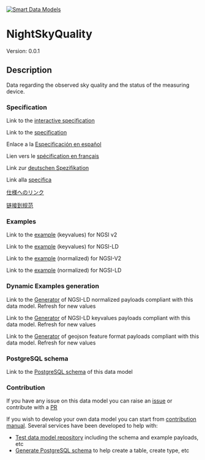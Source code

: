 [![Smart Data Models](https://smartdatamodels.org/wp-content/uploads/2022/01/SmartDataModels_logo.png "Logo")](https://smartdatamodels.org)
# NightSkyQuality
Version: 0.0.1

## Description 

Data regarding the observed sky quality and the status of the measuring device.
### Specification

Link to the [interactive specification](https://swagger.lab.fiware.org/?url=https://smart-data-models.github.io/dataModel.Environment/NightSkyQuality/swagger.yaml)

Link to the [specification](https://github.com/smart-data-models/dataModel.Environment/blob/master/NightSkyQuality/doc/spec.md)

Enlace a la [Especificación en español](https://github.com/smart-data-models/dataModel.Environment/blob/master/NightSkyQuality/doc/spec_ES.md)

Lien vers le [spécification en français](https://github.com/smart-data-models/dataModel.Environment/blob/master/NightSkyQuality/doc/spec_FR.md)

Link zur [deutschen Spezifikation](https://github.com/smart-data-models/dataModel.Environment/blob/master/NightSkyQuality/doc/spec_DE.md)

Link alla [specifica](https://github.com/smart-data-models/dataModel.Environment/blob/master/NightSkyQuality/doc/spec_IT.md)

[仕様へのリンク](https://github.com/smart-data-models/dataModel.Environment/blob/master/NightSkyQuality/doc/spec_JA.md)

[链接到规范](https://github.com/smart-data-models/dataModel.Environment/blob/master/NightSkyQuality/doc/spec_ZH.md)
### Examples

Link to the [example](https://smart-data-models.github.io/dataModel.Environment/NightSkyQuality/examples/example.json) (keyvalues) for NGSI v2

Link to the [example](https://smart-data-models.github.io/dataModel.Environment/NightSkyQuality/examples/example.jsonld) (keyvalues) for NGSI-LD

Link to the [example](https://smart-data-models.github.io/dataModel.Environment/NightSkyQuality/examples/example-normalized.json) (normalized) for NGSI-V2

Link to the [example](https://smart-data-models.github.io/dataModel.Environment/NightSkyQuality/examples/example-normalized.jsonld) (normalized) for NGSI-LD
### Dynamic Examples generation

Link to the [Generator](https://smartdatamodels.org/extra/ngsi-ld_generator.php?schemaUrl=https://raw.githubusercontent.com/smart-data-models/dataModel.Environment/master/NightSkyQuality/schema.json&email=info@smartdatamodels.org) of NGSI-LD normalized payloads compliant with this data model. Refresh for new values

Link to the [Generator](https://smartdatamodels.org/extra/ngsi-ld_generator_keyvalues.php?schemaUrl=https://raw.githubusercontent.com/smart-data-models/dataModel.Environment/master/NightSkyQuality/schema.json&email=info@smartdatamodels.org) of NGSI-LD keyvalues payloads compliant with this data model. Refresh for new values

Link to the [Generator](https://smartdatamodels.org/extra/geojson_features_generator.php?schemaUrl=https://raw.githubusercontent.com/smart-data-models/dataModel.Environment/master/NightSkyQuality/schema.json&email=info@smartdatamodels.org) of geojson feature format payloads compliant with this data model. Refresh for new values
### PostgreSQL schema

Link to the [PostgreSQL schema](https://github.com/smart-data-models/dataModel.Environment/blob/master/NightSkyQuality/schema.sql) of this data model
### Contribution

 If you have any issue on this data model you can raise an [issue](https://github.com/smart-data-models/dataModel.Environment/issues)  or contribute with a [PR](https://github.com/smart-data-models/dataModel.Environment/pulls)

 If you wish to develop your own data model you can start from [contribution manual](https://bit.ly/contribution_manual). Several services have been developed to help with: 
 - [Test data model repository](https://smartdatamodels.org/index.php/data-models-contribution-api/) including the schema and example payloads, etc
 - [Generate PostgreSQL schema](https://smartdatamodels.org/index.php/sql-service/) to help create a table, create type, etc